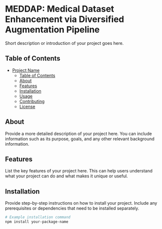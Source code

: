 # MEDDAP: Medical Dataset Enhancement via Diversified Augmentation Pipeline

Short description or introduction of your project goes here.

## Table of Contents
- [Project Name](#project-name)
  - [Table of Contents](#table-of-contents)
  - [About](#about)
  - [Features](#features)
  - [Installation](#installation)
  - [Usage](#usage)
  - [Contributing](#contributing)
  - [License](#license)

## About

Provide a more detailed description of your project here. You can include information such as its purpose, goals, and any other relevant background information.

## Features

List the key features of your project here. This can help users understand what your project can do and what makes it unique or useful.

## Installation

Provide step-by-step instructions on how to install your project. Include any prerequisites or dependencies that need to be installed separately.

```bash
# Example installation command
npm install your-package-name
